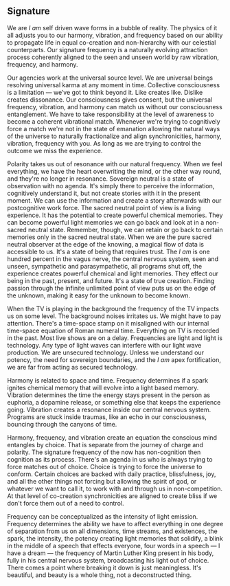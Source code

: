 
## Signature

We are *I am* self driven wave forms in a bubble of reality.
The physics of it all adjusts you to our harmony,
vibration,
and frequency based on our ability to propagate life in equal co-creation and non-hierarchy with our celestial counterparts.
Our signature frequency is a naturally evolving attraction process coherently aligned to the seen and unseen world by raw vibration,
frequency,
and harmony.


Our agencies work at the universal source level.
We are universal beings resolving universal karma at any moment in time.
Collective consciousness is a limitation
&mdash;
we’ve got to think beyond it.
Like creates like.
Dislike creates dissonance.
Our consciousness gives consent,
but the universal frequency,
vibration,
and harmony can match us without our consciousness entanglement.
We have to take responsibility at the level of awareness to become a coherent vibrational match.
Whenever we're trying to cognitively force a match we're not in the state of emanation allowing the natural ways of the universe to naturally fractionalize and align synchronicities,
harmony,
vibration,
frequency with you.
As long as we are trying to control the outcome we miss the experience.

Polarity takes us out of resonance with our natural frequency.
When we feel everything,
we have the heart overwriting the mind,
or the other way round,
and they're no longer in resonance.
Sovereign neutral is a state of observation with no agenda.
It's simply there to perceive the information,
cognitively understand it,
but not create stories with it in the present moment.
We can use the information and create a story afterwards with our postcognitive work force.
The sacred neutral point of view is a living experience.
It has the potential to create powerful chemical memories.
They can become powerful light memories we can go back and look at in a non-sacred neutral state.
Remember,
though,
we can retain or go back to certain memories only in the sacred neutral state.
When we are the pure sacred neutral observer at the edge of the knowing,
a magical flow of data is accessible to us.
It's a state of being that requires trust.
The *I am* is one hundred percent in the vagus nerve,
the central nervous system,
seen and unseen,
sympathetic and parasympathetic,
all programs shut off,
the experience creates powerful chemical and light memories.
They effect our being in the past,
present,
and future.
It's a state of true creation.
Finding passion through the infinite unlimited point of view puts us on the edge of the unknown,
making it easy for the unknown to become known.



When the TV is playing in the background the frequency of the TV impacts us on some level.
The background noises irritates us.
We might have to pay attention.
There's a time-space stamp on it misaligned with our internal time-space equation of Roman numeral time.
Everything on TV is recorded in the past.
Most live shows are on a delay.
Frequencies are light and light is technology.
Any type of light waves can interfere with our light wave production.
We are unsecured technology.
Unless we understand our potency,
the need for sovereign boundaries,
and the *I am* apex fortification,
we are far from acting as secured technology.


Harmony is related to space and time.
Frequency determines if a spark ignites chemical memory that will evolve into a light based memory.
Vibration determines the time the energy stays present in the person as euphoria,
a dopamine release,
or something else that keeps the experience going.
Vibration creates a resonance inside our central nervous system.
Programs are stuck inside traumas,
like an echo in our consciousness,
bouncing through the canyons of time.


Harmony,
frequency,
and vibration create an equation the conscious mind entangles by choice.
That is separate from the journey of charge and polarity.
The signature frequency of the now has non-cognition then cognition as its process.
There's an agenda in us who is always trying to force matches out of choice.
Choice is trying to force the universe to conform.
Certain choices are backed with daily practice,
blissfulness,
joy,
and all the other things not forcing but allowing the spirit of god,
or whatever we want to call it,
to work with and through us in non-competition.
At that level of co-creation synchronicities are aligned to create bliss if we don't force them out of a need to control.


Frequency can be conceptualized as the intensity of light emission.
Frequency determines the ability we have to affect everything in one degree of separation from us on all dimensions,
time streams,
and existences,
the spark,
the intensity,
the potency creating light memories that solidify,
a blink in the middle of a speech that effects everyone,
four words in a speech
&mdash;
I have a dream
&mdash;
the frequency of Martin Luther King present in his body,
fully in his central nervous system,
broadcasting his light out of choice.
There comes a point where breaking it down is just meaningless.
It's beautiful,
and beauty is a whole thing,
not a deconstructed thing.
